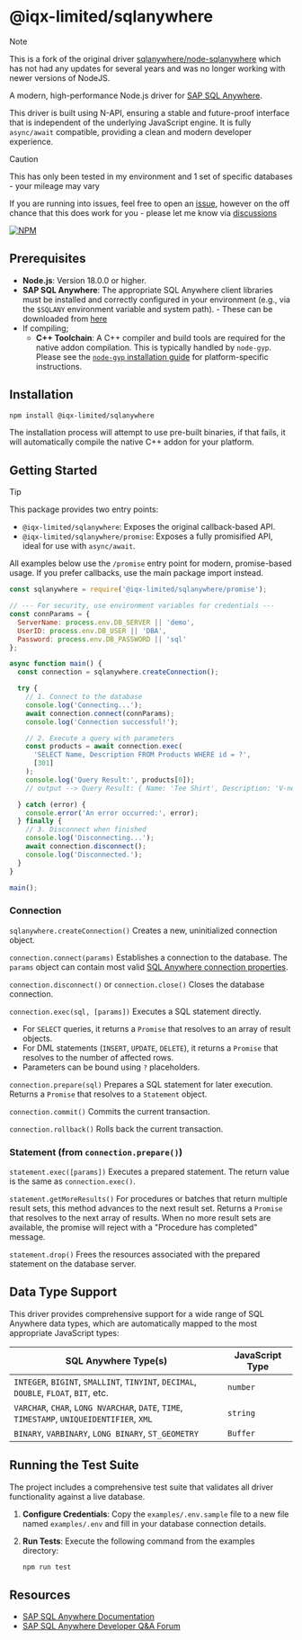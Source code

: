 # @iqx-limited/sqlanywhere

> [!NOTE]
> This is a fork of the original driver [sqlanywhere/node-sqlanywhere](https://github.com/sqlanywhere/node-sqlanywhere) which has not had any updates for several years and was no longer working with newer versions of NodeJS.

A modern, high-performance Node.js driver for [SAP SQL Anywhere](https://www.sap.com/products/sql-anywhere.html).

This driver is built using N-API, ensuring a stable and future-proof interface that is independent of the underlying JavaScript engine. It is fully `async/await` compatible, providing a clean and modern developer experience.

> [!CAUTION]
> This has only been tested in my environment and 1 set of specific databases - your mileage may vary
>
> If you are running into issues, feel free to open an [issue](https://github.com/gareth-johnstone/node-sqlanywhere/issues), however on the off chance that this does work for you - please let me know via [discussions](https://github.com/gareth-johnstone/node-sqlanywhere/discussions)

[![NPM](https://nodei.co/npm/@iqx-limited/sqlanywhere.svg?compact=true)](https://nodei.co/npm/@iqx-limited/sqlanywhere/)

## Prerequisites

* **Node.js**: Version 18.0.0 or higher.
* **SAP SQL Anywhere**: The appropriate SQL Anywhere client libraries must be installed and correctly configured in your environment (e.g., via the `$SQLANY` environment variable and system path). - These can be downloaded from [here](https://help.sap.com/docs/SUPPORT_CONTENT/sqlany/3362971128.html?locale=en-US)
* If compiling;
  * **C++ Toolchain**: A C++ compiler and build tools are required for the native addon compilation. This is typically handled by `node-gyp`. Please see the [`node-gyp` installation guide](https://github.com/nodejs/node-gyp#installation) for platform-specific instructions.

## Installation

```sh
npm install @iqx-limited/sqlanywhere
```

The installation process will attempt to use pre-built binaries, if that fails, it will automatically compile the native C++ addon for your platform.

## Getting Started

> [!TIP]
> This package provides two entry points:
>
> - `@iqx-limited/sqlanywhere`: Exposes the original callback-based API.
> - `@iqx-limited/sqlanywhere/promise`: Exposes a fully promisified API, ideal for use with `async/await`.
>
> All examples below use the `/promise` entry point for modern, promise-based usage. If you prefer callbacks, use the main package import instead.

```javascript
const sqlanywhere = require('@iqx-limited/sqlanywhere/promise');

// --- For security, use environment variables for credentials ---
const connParams = {
  ServerName: process.env.DB_SERVER || 'demo',
  UserID: process.env.DB_USER || 'DBA',
  Password: process.env.DB_PASSWORD || 'sql'
};

async function main() {
  const connection = sqlanywhere.createConnection();

  try {
    // 1. Connect to the database
    console.log('Connecting...');
    await connection.connect(connParams);
    console.log('Connection successful!');

    // 2. Execute a query with parameters
    const products = await connection.exec(
      'SELECT Name, Description FROM Products WHERE id = ?',
      [301]
    );
    console.log('Query Result:', products[0]);
    // output --> Query Result: { Name: 'Tee Shirt', Description: 'V-neck' }

  } catch (error) {
    console.error('An error occurred:', error);
  } finally {
    // 3. Disconnect when finished
    console.log('Disconnecting...');
    await connection.disconnect();
    console.log('Disconnected.');
  }
}

main();
```

### Connection

`sqlanywhere.createConnection()`
Creates a new, uninitialized connection object.

`connection.connect(params)`
Establishes a connection to the database. The `params` object can contain most valid [SQL Anywhere connection properties](https://www.google.com/search?q=http://dcx.sap.com/index.html%23sa160/en/dbadmin/da-conparm.html).

`connection.disconnect()` or `connection.close()`
Closes the database connection.

`connection.exec(sql, [params])`
Executes a SQL statement directly.

* For `SELECT` queries, it returns a `Promise` that resolves to an array of result objects.
* For DML statements (`INSERT`, `UPDATE`, `DELETE`), it returns a `Promise` that resolves to the number of affected rows.
* Parameters can be bound using `?` placeholders.

`connection.prepare(sql)`
Prepares a SQL statement for later execution. Returns a `Promise` that resolves to a `Statement` object.

`connection.commit()`
Commits the current transaction.

`connection.rollback()`
Rolls back the current transaction.

### Statement (from `connection.prepare()`)

`statement.exec([params])`
Executes a prepared statement. The return value is the same as `connection.exec()`.

`statement.getMoreResults()`
For procedures or batches that return multiple result sets, this method advances to the next result set. Returns a `Promise` that resolves to the next array of results. When no more result sets are available, the promise will reject with a "Procedure has completed" message.

`statement.drop()`
Frees the resources associated with the prepared statement on the database server.

## Data Type Support

This driver provides comprehensive support for a wide range of SQL Anywhere data types, which are automatically mapped to the most appropriate JavaScript types:

| SQL Anywhere Type(s)                                                                       | JavaScript Type                               |
| ------------------------------------------------------------------------------------------ | --------------------------------------------- |
| `INTEGER`, `BIGINT`, `SMALLINT`, `TINYINT`, `DECIMAL`, `DOUBLE`, `FLOAT`, `BIT`, etc.       | `number`                                      |
| `VARCHAR`, `CHAR`, `LONG NVARCHAR`, `DATE`, `TIME`, `TIMESTAMP`, `UNIQUEIDENTIFIER`, `XML` | `string`                                      |
| `BINARY`, `VARBINARY`, `LONG BINARY`, `ST_GEOMETRY`                                        | `Buffer`                                      |

## Running the Test Suite

The project includes a comprehensive test suite that validates all driver functionality against a live database.

1. **Configure Credentials**: Copy the `examples/.env.sample` file to a new file named `examples/.env` and fill in your database connection details.

2. **Run Tests**: Execute the following command from the examples directory:

    ```sh
    npm run test
    ```

## Resources

* [SAP SQL Anywhere Documentation](http://dcx.sap.com/)
* [SAP SQL Anywhere Developer Q\&A Forum](http://sqlanywhere-forum.sap.com/)

<!-- end list -->
